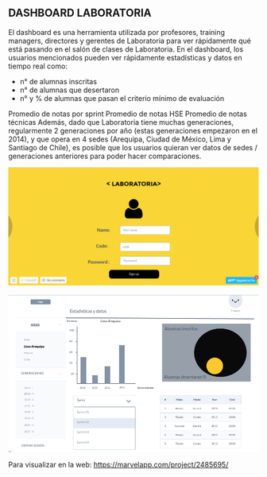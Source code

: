 
## DASHBOARD LABORATORIA 

El dashboard es una herramienta utilizada por profesores, training managers, directores y gerentes de Laboratoria para ver rápidamente qué está pasando en el salón de clases de Laboratoria. En el dashboard, los usuarios mencionados pueden ver rápidamente estadísticas y datos en tiempo real como:

 - n° de alumnas inscritas
 - n° de alumnas que desertaron
 - n° y % de alumnas que pasan el criterio mínimo de evaluación

Promedio de notas por sprint
Promedio de notas HSE
Promedio de notas técnicas
Además, dado que Laboratoria tiene muchas generaciones, regularmente 2 generaciones por año (estas generaciones empezaron en el 2014), y que opera en 4 sedes (Arequipa, Ciudad de México, Lima y Santiago de Chile), es posible que los usuarios quieran ver datos de sedes / generaciones anteriores para poder hacer comparaciones.


![Imagen Breather](assets/images/login.png)

![Imagen Breather](assets/images/dashboard.png)


Para visualizar en la web: https://marvelapp.com/project/2485695/
